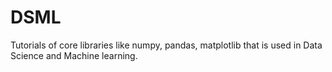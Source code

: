 # DSML
Tutorials of core libraries like numpy, pandas, matplotlib that is used in Data Science and Machine learning.
